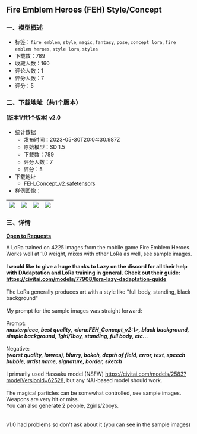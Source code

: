 ## Fire Emblem Heroes (FEH) Style/Concept
### 一、模型概述

- 标签：`fire emblem`, `style`, `magic`, `fantasy`, `pose`, `concept lora`, `fire emblem heroes`, `style lora`, `styles`
- 下载数：789
- 收藏人数：160
- 评论人数：1
- 评分人数：7
- 评分：5

### 二、下载地址（共1个版本）

#### [版本1/共1个版本] v2.0

- 统计数据
  - 发布时间：2023-05-30T20:04:30.987Z
  - 原始模型：SD 1.5
  - 下载数：789
  - 评分人数：7
  - 评分：5
- 下载地址
  - [FEH_Concept_v2.safetensors](https://civitai.com/api/download/models/85783)
- 样例图像：

| <img src="https://image.civitai.com/xG1nkqKTMzGDvpLrqFT7WA/aae12702-723c-4ec9-b578-d716cb5a59f3/width=450/972852.jpeg" /> | <img src="https://image.civitai.com/xG1nkqKTMzGDvpLrqFT7WA/25afced1-d254-4dec-8396-01b14116c3b5/width=450/972845.jpeg" /> | <img src="https://image.civitai.com/xG1nkqKTMzGDvpLrqFT7WA/d2cbb168-b21e-4671-aa8e-886bfa57d95b/width=450/972850.jpeg" /> | <img src="https://image.civitai.com/xG1nkqKTMzGDvpLrqFT7WA/fa4a33a8-47a5-4483-8efe-09b221f02438/width=450/972851.jpeg" /> |
| ---- | ---- | ---- | ---- |


### 三、详情
<p><a target="_blank" rel="ugc" href="https://forms.gle/A9ZmSzRdZrqfVWpx6"><strong>Open to Requests</strong></a></p><p>A LoRa trained on 4225 images from the mobile game Fire Emblem Heroes.<br />Works well at 1.0 weight, mixes with other LoRa as well, see sample images.<br /><br /><strong>I would like to give a huge thanks to Lazy on the discord for all their help with DAdaptation and LoRa training in general. Check out their guide: </strong><a target="_blank" rel="ugc" href="https://civitai.com/models/77908/lora-lazy-dadaptation-guide"><strong>https://civitai.com/models/77908/lora-lazy-dadaptation-guide</strong></a><br /><br />The LoRa generally produces art with a style like "full body, standing, black background"<br /><br />My prompt for the sample images was straight forward:<br /><br />Prompt:<strong><br /><em>masterpiece, best quality, &lt;lora:FEH_Concept_v2:1&gt;, black background, simple background, 1girl/1boy, standing, full body, etc...</em><br /><br /></strong>Negative: <strong><br /><em>(worst quality, lowres), blurry, bokeh, depth of field, error, text, speech bubble, artist name, signature, border, sketch</em></strong><em><br /></em><br />I primarily used Hassaku model (NSFW) <a target="_blank" rel="ugc" href="https://civitai.com/models/2583?modelVersionId=62528">https://civitai.com/models/2583?modelVersionId=62528</a>, but any NAI-based model should work.<br /><br />The magical particles can be somewhat controlled, see sample images.<br />Weapons are very hit or miss.<br />You can also generate 2 people, 2girls/2boys.<br /><br /><br />v1.0 had problems so don't ask about it (you can see in the sample images)</p>
